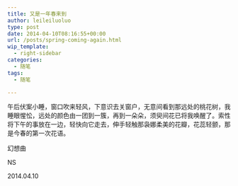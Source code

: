 ```yaml
---
title: 又是一年春来到
author: leileiluoluo
type: post
date: 2014-04-10T08:16:55+00:00
url: /posts/spring-coming-again.html
wip_template:
  - right-sidebar
categories:
  - 随笔
tags:
  - 随笔

---
```

午后伏案小睡，窗口吹来轻风，下意识去关窗户，无意间看到那远处的桃花树，我睡眼惺忪，远处的颜色由一团到一簇，再到一朵朵，须臾间花已将我唤醒了。索性将下午的事放在一边，轻快向它走去，伸手轻触那袅娜柔美的花瓣，花蕊轻颤，那是今春的第一次花语。

幻想曲
  
NS
  
2014.04.10